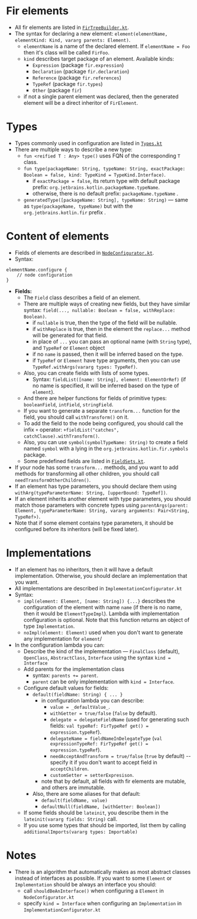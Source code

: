 # Fir elements

- All fir elements are listed in [`FirTreeBuilder.kt`](src/org/jetbrains/kotlin/fir/tree/generator/FirTreeBuilder.kt).
- The syntax for declaring a new element: `element(elementName, elementKind: Kind, vararg parents: Element)`.
    - `elementName` is a name of the declared element. If `elementName = Foo` then it's class will be called `FirFoo`.
    - `kind` describes target package of an element. Available kinds:
        - `Expression` (package `fir.expression`)
        - `Declaration` (package `fir.declaration`)
        - `Reference` (package `fir.references`)
        - `TypeRef` (package `fir.types`)
        - `Other` (package `fir`)
    - if not a single parent element was declared, then the generated element will be a direct inheritor of `FirElement`.

# Types

- Types commonly used in configuration are listed in [`Types.kt`](src/org/jetbrains/kotlin/fir/tree/generator/Types.kt)
- There are multiple ways to describe a new type:
    - `fun <reified T : Any> type()` uses FQN of the corresponding `T` class.
    - `fun type(packageName: String, typeName: String, exactPackage: Boolean = false, kind: TypeKind = TypeKind.Interface)`.
        - if `exactPackage = false`, its return type with default package prefix: `org.jetbrains.kotlin.packageName.typeName`.
        - otherwise, there is no default prefix: `packageName.typeName` .
    - `generatedType([packageName: String], typeName: String)` — same as `type(packageName, typeName)` but with
      the `org.jetbrains.kotlin.fir` prefix .

# Content of elements

- Fields of elements are described in [`NodeConfigurator.kt`](src/org/jetbrains/kotlin/fir/tree/generator/NodeConfigurator.kt).
- Syntax: 
```
elementName.configure {
    // node configuration
}
```
- **Fields:**
    - The `Field` class describes a field of an element.
    - There are multiple ways of creating new fields, but they have similar syntax:
      `field(..., nullable: Boolean = false, withReplace: Boolean)`.
        - if `nullable` is true, then the type of the field will be nullable.
        - if `withReplace` is true, then in the element the `replace...` method will be generated for that field.
        - in place of `...` you can pass an optional name (with `String` type), and `TypeRef` or `Element` object
        - if no `name` is passed, then it will be inferred based on the type.
        - if `TypeRef` or `Element` have type arguments, then you can use `TypeRef.withArgs(vararg types: TypeRef)`.
    - Also, you can create fields with lists of some types.
        - Syntax: `fieldList([name: String], element: ElementOrRef)` (if no name is specified, it will be inferred based on the type of
          `element`).
    - And there are helper functions for fields of primitive types: `booleanField`, `intField`, `stringField`.
    - If you want to generate a separate `transform...` function for the field, you should call `withTransform()` on it.
    - To add the field to the node being configured, you should call the infix `+` operator:
      `+fieldList("catches", catchClause).withTransform()`.
    - Also, you can use `symbol(symbolTypeName: String)` to create a field named `symbol` with a lying in
      the `org.jetbrains.kotlin.fir.symbols` package.
    - Some predefined fields are listed in [`FieldSets.kt`](src/org/jetbrains/kotlin/fir/tree/generator/FieldSets.kt).
- If your node has some `transform...` methods, and you want to add methods for transforming all other children, you should call
  `needTransformOtherChildren()`.
- If an element has type parameters, you should declare them using `withArg(typeParameterName: String, [upperBound: TypeRef])`.
- If an element inherits another element with type parameters, you should match those parameters with concrete types using
  `parentArgs(parent: Element, typeParameterName: String, vararg arguments: Pair<String, TypeRef>)`.
- Note that if some element contains type parameters, it should be configured before its inheritors (will be fixed later).

# Implementations

- If an element has no inheritors, then it will have a default implementation. Otherwise, you should declare an implementation that you
  want.
- All implementations are described in `ImplementationConfigurator.kt`
- Syntax:
    - `impl(element: Element, [name: String]) {...}` describes the configuration of the element with name `name` (if there is no name,
      then it would be `ElementTypeImpl`).
      Lambda with implementation configuration is optional.
      Note that this function returns an object of type `Implementation`.
    - `noImpl(element: Element)` used when you don't want to generate any implementation for `element`/
- In the configuration lambda you can:
    - Describe the kind of the implementation — `FinalClass` (default), `OpenClass`, `AbstractClass`, `Interface` using the syntax
      `kind = Interface`
    - Add parents for the implementation class
        - syntax: `parents += parent`.
        - `parent` can be only implementation with `kind = Interface`.
    - Configure default values for fields:
        - `default(fieldName: String) { ... }`
            - in configuration lambda you can describe:
                - `value = _defaultValue_`.
                - `withGetter = true/false` (`false` by default).
                - `delegate = delegateFieldName` (used for generating such fields: `val typeRef: FirTypeRef get() = expression.typeRef`).
                - `delegateName = fieldNameInDelegateType` (`val expressionTypeRef: FirTypeRef get() = expression.typeRef`).
                - `needAcceptAndTransform = true/false` (`true` by default) -- specify it if you don't want to accept field in
                  `acceptChildren`.
                - `customSetter = setterExpresison`.
            - note that by default, all fields with fir elements are mutable, and others are immutable.
        - Also, there are some aliases for that default:
            - `default(fieldName, value)`
            - `defaultNull(fieldName, [withGetter: Boolean])`
    - If some fields should be `lateinit`, you describe them in the `lateinit(vararg fields: String)` call.
    - If you use some types that should be imported, list them by calling `additionalImports(vararg types: Importable)`   

# Notes

- There is an algorithm that automatically makes as most abstract classes instead of interfaces as possible.
  If you want to some `Element` or `Implementation` should be always an interface you should:
    - call `shouldBeAnInterface()` when configuring a `Element` in `NodeConfigurator.kt`
    - specify `kind = Interface` when configuring an `Implementation` in `ImplementationConfigurator.kt`
